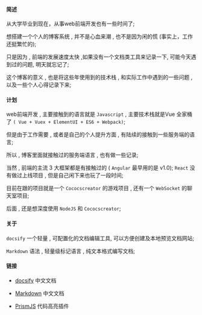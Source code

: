 #### 简述

从大学毕业到现在，从事web前端开发也有一些时间了;
    
想搭建一个个人的博客系统 , 并不是心血来潮 , 也不是因为闲的慌 (事实上，工作还挺繁忙的);

只是因为 , 前端的发展速度太快 ,如果没有一个文档类工具来记录一下, 可能今天遇到过的问题, 明天就忘记了;

这个博客的意义 , 也是将这些年使用到的技术栈 , 和实际工作中遇到的一些问题 , 以及一些个人心得记录下来;

#### 计划

web前端开发 , 主要接触到的语言就是 ` Javascript ` , 主要技术栈就是Vue 全家桶了 ` ( Vue + Vuex + ElementUI + ES6 + Webpack) `;

但是由于工作需要 , 或者是自己的个人提升方面 , 有陆续的接触到一些服务端的语言;

所以 , 博客里面就接触过的服务端语言 , 也有做一些记录;

当然 , 前端的主流 3 大框架都是有接触过的 ( ` Angular ` 最早用的是 v1.0);  ` React ` 没有做过上线项目 , 但是自己闲下来也玩了一段时间;

目前在跟的项目就是一个 ` Cococscreator ` 的游戏项目 , 还有一个 ` WebSocket ` 的聊天室项目;

后面 , 还是想深度使用 ` NodeJS ` 和 ` Cococscreator `;

#### 关于

` docsify ` 一个轻量 , 可配置化的文档编辑工具, 可以方便创建及本地预览文档网站;

` Markdown ` 语法 , 轻量级标记语言 , 纯文本格式编写文档;


#### 链接

 - [docsify](https://docsify.js.org/#/) 中文文档

 - [Markdown](http://xianbai.me/learn-md/index.html) 中文文档

 - [PrismJS](https://github.com/PrismJS/prism/tree/gh-pages/components) 代码高亮插件



